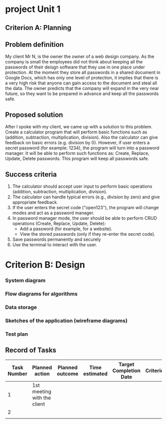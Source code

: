 # project Unit 1

## Criterion A: Planning

## Problem definition

My client Mr N, is the owner the owner of a web design company. Аs the company is small the employees did not think about keeping all the passwords of their deisgn software that they use in one place under protection. At the moment they store all passwords in a shared document in Google Docs, which has only one level of protection, it implies that there is a very high risk that anyone can gain access to the document and steal all the data. The owner predicts that the company will expand in the very near future, so they want to be prepared in advance and keep all the passwords safe.

## Proposed solution

After I spoke with my client, we came up with a solution to this problem. Create a calculator program that will perform basic functions such as (addition, subtraction, multiplication, division). Also the calculator can give feedback on basic errors (e.g. division by 0). However, if user enters a secret password (for example: 1234), the program will turn into a password manager. It will be able to perform such functions as: Create, Replace, Update, Delete passwords.  This program will keep all passwords safe. 

## Success criteria

1. The calculator should accept user input to perform basic operations (addition, subtraction, multiplication, division).
1. The calculator can handle typical errors (e.g., division by zero) and give appropriate feedback.
1. If the user enters the secret code ("open123"), the program will change modes and act as a password manager.
1. In password manager mode, the user should be able to perform CRUD operations (Create, Replace, Update, Delete):
   * Add a password (for example, for a website).
   * View the stored passwords (only if they re-enter the secret code).
1. Save passwords permanently and securely
1. Use the terminal to interact with the user.

# Criterion B: Design

### System diagram

### Flow diagrams for algorithms

### Data storage

### Sketches of the application (wireframe diagrams)

### Test plan

## Record of Tasks
| Task Number | Planned action              | Planned outcome | Time estimated | Target Completion Date | Criterion |
|-------------|-----------------------------|-----------------|----------------|------------------------|-----------|
| 1           | 1st meeting with the client |                 |                |                        |           |
| 2           |                             |                 |                |                        |           |
|             |                             |                 |                |                        |           |
